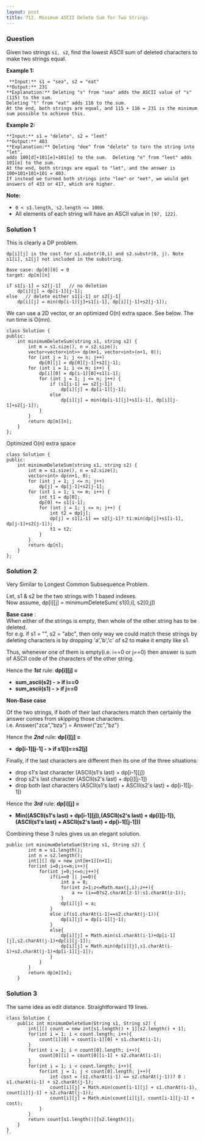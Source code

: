 ```yaml
---
layout: post
title: 712. Minimum ASCII Delete Sum for Two Strings
---
```

### Question
Given two strings `s1, s2`, find the lowest ASCII sum of deleted characters to
make two strings equal.

 **Example 1:**  

    
    
     **Input:** s1 = "sea", s2 = "eat"
    **Output:** 231
    **Explanation:** Deleting "s" from "sea" adds the ASCII value of "s" (115) to the sum.
    Deleting "t" from "eat" adds 116 to the sum.
    At the end, both strings are equal, and 115 + 116 = 231 is the minimum sum possible to achieve this.
    

**Example 2:**  

    
    
    **Input:** s1 = "delete", s2 = "leet"
    **Output:** 403
    **Explanation:** Deleting "dee" from "delete" to turn the string into "let",
    adds 100[d]+101[e]+101[e] to the sum.  Deleting "e" from "leet" adds 101[e] to the sum.
    At the end, both strings are equal to "let", and the answer is 100+101+101+101 = 403.
    If instead we turned both strings into "lee" or "eet", we would get answers of 433 or 417, which are higher.
    

**Note:**

* `0 < s1.length, s2.length <= 1000`.
* All elements of each string will have an ASCII value in `[97, 122]`.

### Solution 1
This is clearly a DP problem.

    
    
    dp[i][j] is the cost for s1.substr(0,i) and s2.substr(0, j). Note s1[i], s2[j] not included in the substring.
    
    Base case: dp[0][0] = 0
    target: dp[m][n]
    
    if s1[i-1] = s2[j-1]   // no deletion
        dp[i][j] = dp[i-1][j-1];
    else   // delete either s1[i-1] or s2[j-1]
        dp[i][j] = min(dp[i-1][j]+s1[i-1], dp[i][j-1]+s2[j-1]);
    

We can use a 2D vector, or an optimized O(n) extra space. See below. The run
time is O(mn).

    
    
    class Solution {
    public:
        int minimumDeleteSum(string s1, string s2) {
            int m = s1.size(), n = s2.size();
            vector<vector<int>> dp(m+1, vector<int>(n+1, 0));
            for (int j = 1; j <= n; j++)
                dp[0][j] = dp[0][j-1]+s2[j-1];
            for (int i = 1; i <= m; i++) {
                dp[i][0] = dp[i-1][0]+s1[i-1];
                for (int j = 1; j <= n; j++) {
                    if (s1[i-1] == s2[j-1])
                        dp[i][j] = dp[i-1][j-1];
                    else 
                        dp[i][j] = min(dp[i-1][j]+s1[i-1], dp[i][j-1]+s2[j-1]);
                }
            }
            return dp[m][n];
        }
    };
    

Optimized O(n) extra space

    
    
    class Solution {
    public:
        int minimumDeleteSum(string s1, string s2) {
            int m = s1.size(), n = s2.size();
            vector<int> dp(n+1, 0);
            for (int j = 1; j <= n; j++)
                dp[j] = dp[j-1]+s2[j-1];
            for (int i = 1; i <= m; i++) {
                int t1 = dp[0];
                dp[0] += s1[i-1];
                for (int j = 1; j <= n; j++) {
                    int t2 = dp[j];
                    dp[j] = s1[i-1] == s2[j-1]? t1:min(dp[j]+s1[i-1], dp[j-1]+s2[j-1]);
                    t1 = t2;
                }
            }
            return dp[n];
        }
    };
    


### Solution 2
Very Similar to Longest Common Subsequence Problem.

Let, s1 & s2 be the two strings with 1 based indexes.  
Now assume, dp[i][j] = minimumDeleteSum( s1[0,i], s2[0,j])

 **Base case** :  
When either of the strings is empty, then whole of the other string has to be
deleted.  
for e.g. if s1 = "", s2 = "abc", then only way we could match these strings by
deleting characters is by dropping 'a','b','c' of s2 to make it empty like s1.

Thus, whenever one of them is empty(i.e. i==0 or j==0) then answer is sum of
ASCII code of the characters of the other string.

Hence the _**1st**_ rule: **dp[i][j] =**

  *  **sum_ascii(s2) - > if i==0**
  *  **sum_ascii(s1) - > if j==0**

 **Non-Base case**

Of the two strings, if both of their last characters match then certainly the
answer comes from skipping those characters.  
i.e. Answer("zca","bza") = Answer("zc","bz")

Hence the _**2nd**_ rule: **dp[i][j] =**

  *  **dp[i-1][j-1] - > if s1[i]==s2[j]**

Finally, if the last characters are different then its one of the three
situations:

  * drop s1's last character (ASCII(s1's last) + dp[i-1][j])
  * drop s2's last character (ASCII(s2's last) + dp[i][j-1])
  * drop both last characters (ASCII(s1's last) + ASCII(s2's last) + dp[i-1[[j-1])

Hence the _**3rd**_ rule: **dp[i][j] =**

  *  **Min((ASCII(s1's last) + dp[i-1][j]),(ASCII(s2's last) + dp[i][j-1]),(ASCII(s1's last) + ASCII(s2's last) + dp[i-1[[j-1]))**

Combining these 3 rules gives us an elegant solution.

    
    
    public int minimumDeleteSum(String s1, String s2) {
            int m = s1.length();
            int n = s2.length();
            int[][] dp = new int[m+1][n+1];
            for(int i=0;i<=m;i++){
                for(int j=0;j<=n;j++){
                    if(i==0 || j==0){
                        int a = 0;
                        for(int z=1;z<=Math.max(j,i);z++){
                            a += (i==0?s2.charAt(z-1):s1.charAt(z-1));
                        }
                        dp[i][j] = a;
                    }
                    else if(s1.charAt(i-1)==s2.charAt(j-1)){
                        dp[i][j] = dp[i-1][j-1];
                    }
                    else{
                        dp[i][j] = Math.min(s1.charAt(i-1)+dp[i-1][j],s2.charAt(j-1)+dp[i][j-1]);
                        dp[i][j] = Math.min(dp[i][j],s1.charAt(i-1)+s2.charAt(j-1)+dp[i-1][j-1]);
                    }
                }
            }
            return dp[m][n];
        }
    


### Solution 3
The same idea as edit distance. Straightforward 19 lines.

    
    
    class Solution {
        public int minimumDeleteSum(String s1, String s2) {
            int[][] count = new int[s1.length() + 1][s2.length() + 1];
            for(int i = 1; i < count.length; i++){
                count[i][0] = count[i-1][0] + s1.charAt(i-1);
            }
            for(int i = 1; i < count[0].length; i++){
                count[0][i] = count[0][i-1] + s2.charAt(i-1);
            }
            for(int i = 1; i < count.length; i++){
                for(int j = 1; j < count[0].length; j++){
                    int cost = (s1.charAt(i-1) == s2.charAt(j-1))? 0 : s1.charAt(i-1) + s2.charAt(j-1);
                    count[i][j] = Math.min(count[i-1][j] + s1.charAt(i-1), count[i][j-1] + s2.charAt(j-1));
                    count[i][j] = Math.min(count[i][j], count[i-1][j-1] + cost);
                }
            }
            return count[s1.length()][s2.length()];   
        }
    }
    ``



